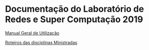 # Documentação do Laboratório de Redes e Super Computação 2019


[Manual Geral de Utilização](https://github.com/TiagoDemay/insper-docs/tree/master/RedesSuperComp/ManualGeralUtiliza%C3%A7ao)

[Roteiros das disciplinas Ministradas]()





